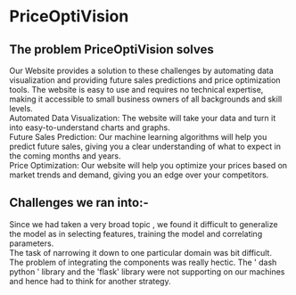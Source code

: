 # PriceOptiVision
<h2>The problem PriceOptiVision solves</h2>
Our Website provides a solution to these challenges by automating data visualization and providing future sales predictions and price optimization tools. The website is easy to use and requires no technical expertise, making it accessible to small business owners of all backgrounds and skill levels.<br>
Automated Data Visualization: The website will take your data and turn it into easy-to-understand charts and graphs.<br>
Future Sales Prediction: Our machine learning algorithms will help you predict future sales, giving you a clear understanding of what to expect in the coming months and years.<br>
Price Optimization: Our website will help you optimize your prices based on market trends and demand, giving you an edge over your competitors.

<h2>Challenges we ran into:-</h2>
Since we had taken a very broad topic , we found it difficult to generalize the model as in selecting features, training the model and correlating parameters.<br>
The task of narrowing it down to one particular domain was bit difficult.<br>
The problem of integrating the components was really hectic. The ' dash python ' library and the 'flask' library were not supporting on our machines and hence had to think for another strategy.
